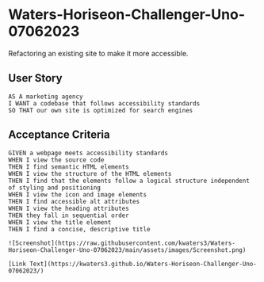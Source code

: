 # Waters-Horiseon-Challenger-Uno-07062023
Refactoring an existing site to make it more accessible.

## User Story

```
AS A marketing agency
I WANT a codebase that follows accessibility standards
SO THAT our own site is optimized for search engines
```

## Acceptance Criteria

```
GIVEN a webpage meets accessibility standards
WHEN I view the source code
THEN I find semantic HTML elements
WHEN I view the structure of the HTML elements
THEN I find that the elements follow a logical structure independent of styling and positioning
WHEN I view the icon and image elements
THEN I find accessible alt attributes
WHEN I view the heading attributes
THEN they fall in sequential order
WHEN I view the title element
THEN I find a concise, descriptive title
```

```
![Screenshot](https://raw.githubusercontent.com/kwaters3/Waters-Horiseon-Challenger-Uno-07062023/main/assets/images/Screenshot.png)
```

```
[Link Text](https://kwaters3.github.io/Waters-Horiseon-Challenger-Uno-07062023/)
```